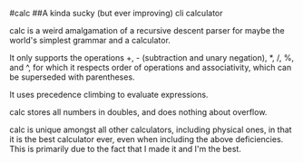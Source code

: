 #calc
##A kinda sucky (but ever improving) cli calculator

calc is a weird amalgamation of a recursive descent parser for maybe the world's simplest grammar and a calculator.

It only supports the operations +, - (subtraction and unary negation), *, /, %, and ^, for which it respects order of operations and associativity, which can be superseded with parentheses.

It uses precedence climbing to evaluate expressions.

calc stores all numbers in doubles, and does nothing about overflow.

calc is unique amongst all other calculators, including physical ones, in that it is the best calculator ever, even when including the above deficiencies. This is primarily due to the fact that I made it and I'm the best.
